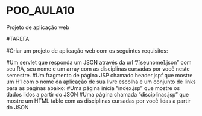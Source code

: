 # POO_AULA10
Projeto de aplicação web

#TAREFA

#Criar um projeto de aplicação web com os seguintes requisitos:

#Um servlet que responda um JSON através da url “/[seunome].json” com seu RA, seu nome e um array com as disciplinas cursadas por você neste semestre.
#Um fragmento de página JSP chamado header.jspf que mostre um H1 com o nome da aplicação de sua livre escolha e um conjunto de links para as páginas abaixo:
#Uma página inicia “index.jsp” que mostre os dados lidos a partir do JSON
#Uma página chamada “disciplinas.jsp” que mostre um HTML table com as disciplinas cursadas por você lidas a partir do JSON
